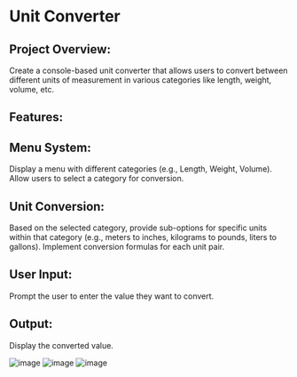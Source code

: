 # Unit Converter
## Project Overview:
Create a console-based unit converter that allows users to convert between different units of measurement in various categories like length, weight, volume, etc.

## Features:
## Menu System:
Display a menu with different categories (e.g., Length, Weight, Volume).
Allow users to select a category for conversion.

## Unit Conversion:
Based on the selected category, provide sub-options for specific units within that category (e.g., meters to inches, kilograms to pounds, liters to gallons).
Implement conversion formulas for each unit pair.

## User Input:
Prompt the user to enter the value they want to convert.

## Output:
Display the converted value.

![image](https://github.com/Vikky04/Unit-Converter/assets/114574074/ab880fed-e3bf-4115-a528-ecee4f58bf47)
![image](https://github.com/Vikky04/Unit-Converter/assets/114574074/ac628487-18e4-4b72-8778-8a10f84a81ea)
![image](https://github.com/Vikky04/Unit-Converter/assets/114574074/21184f2b-73c0-4e3f-be14-bdbc9849656c)
